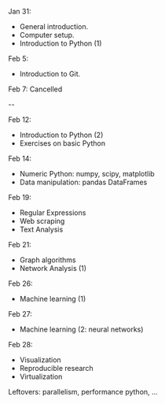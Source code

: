 Jan 31: 
- General introduction.
- Computer setup.
- Introduction to Python (1)

Feb 5:
- Introduction to Git.

Feb 7: Cancelled

--

Feb 12:
- Introduction to Python (2)
- Exercises on basic Python

Feb 14:
- Numeric Python: numpy, scipy, matplotlib
- Data manipulation: pandas DataFrames

Feb 19:
- Regular Expressions
- Web scraping
- Text Analysis

Feb 21:
- Graph algorithms
- Network Analysis (1)

Feb 26:
- Machine learning (1)

Feb 27:
- Machine learning (2: neural networks)

Feb 28:
- Visualization
- Reproducible research
- Virtualization

Leftovers: parallelism, performance python, ...
